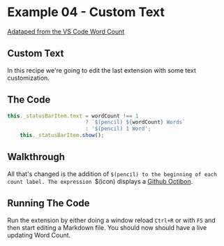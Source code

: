 # Example 04 - Custom Text

[Adataped from the VS Code Word Count](https://code.visualstudio.com/docs/extensions/example-word-count)

## Custom Text

In this recipe we're going to edit the last extension with some text
customization.

## The Code

```typescript
this._statusBarItem.text = wordCount !== 1
                         ? `$(pencil) ${wordCount} Words`
                         : '$(pencil) 1 Word';
    this._statusBarItem.show();
```

## Walkthrough

All that's changed is the addition of `$(pencil) to the beginning of each count
label. The expression `$(icon) displays a
[Github Octibon](https://octicons.github.com/).


## Running The Code

Run the extension by either doing a window reload `Ctrl+R` or with `F5` and
then start editing a Markdown file. You should now should have a live updating
Word Count.
